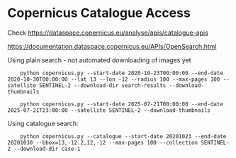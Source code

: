 # Copernicus Catalogue Access

Check https://dataspace.copernicus.eu/analyse/apis/catalogue-apis

https://documentation.dataspace.copernicus.eu/APIs/OpenSearch.html

Using plain search - not automated downloading of images yet
``` 
    python copernicus.py --start-date 2020-10-23T00:00:00 --end-date 2020-10-30T00:00:00 --lat 13 --lon -12 --radius 100 --max-pages 100 --satellite SENTINEL-2 --download-dir search-results --download-thumbnails
```

``` 
    python copernicus.py --start-date 2025-07-21T00:00:00 --end-date 2025-07-21T23:00:00 --satellite SENTINEL-2 --download-thumbnails
``` 

Using catalogue search:
``` 
    python copernicus.py --catalogue --start-date 20201023 --end-date 20201030 --bbox=13,-12.2,12,-12 --max-pages 100 --collection SENTINEL-2 --download-dir case-1
```
